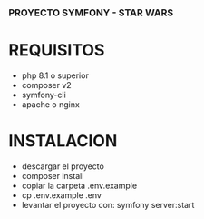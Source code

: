 ### PROYECTO SYMFONY - STAR WARS

# REQUISITOS
* php 8.1 o superior
* composer v2
* symfony-cli
* apache o nginx

# INSTALACION
* descargar el proyecto
* composer install
* copiar la carpeta .env.example
* cp .env.example .env
* levantar el proyecto con:
  symfony server:start
